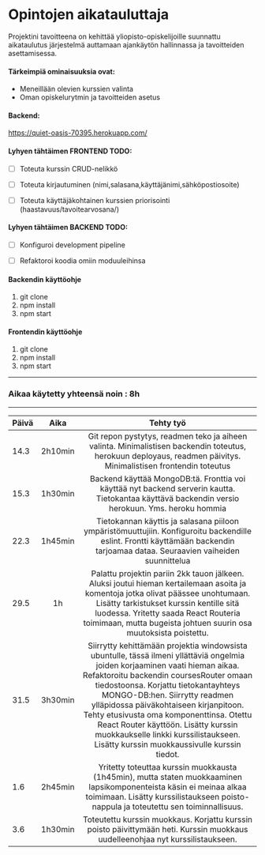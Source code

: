 # Opintojen aikatauluttaja
Projektini tavoitteena on kehittää yliopisto-opiskelijoille suunnattu aikataulutus järjestelmä auttamaan ajankäytön hallinnassa ja tavoitteiden asettamisessa.
#### Tärkeimpiä ominaisuuksia ovat:
- Meneillään olevien kurssien valinta
- Oman opiskelurytmin ja tavoitteiden asetus

#### Backend:
https://quiet-oasis-70395.herokuapp.com/

#### Lyhyen tähtäimen FRONTEND TODO:
- [ ] Toteuta kurssin CRUD-nelikkö
- [ ] Toteuta kirjautuminen (nimi,salasana,käyttäjänimi,sähköpostiosoite)
- [ ] Toteuta käyttäjäkohtainen kurssien priorisointi (haastavuus/tavoitearvosana/)



#### Lyhyen tähtäimen BACKEND TODO:
- [ ] Konfiguroi development pipeline
- [ ] Refaktoroi koodia omiin moduuleihinsa


#### Backendin käyttöohje
1. git clone
2. npm install
3. npm start

#### Frontendin käyttöohje
1. git clone
2. npm install
3. npm start

---
### Aikaa käytetty yhteensä noin : 8h
---


| Päivä     | Aika      | Tehty työ  |
| ----------|:---------:| :---------:|
|  14.3     | 2h10min     | Git repon pystytys, readmen teko ja aiheen valinta. Minimalistisen backendin toteutus, herokuun deployaus, readmen päivitys. Minimalistisen frontendin toteutus |
|  15.3     | 1h30min   | Backend käyttää MongoDB:tä. Fronttia voi käyttää nyt backend serverin kautta. Tietokantaa käyttävä backendin versio herokuun. Yms. heroku hommia |
|  22.3     | 1h45min     | Tietokannan käyttis ja salasana piiloon ympäristömuuttujiin. Konfiguroitu backendille eslint. Frontti käyttämään backendin tarjoamaa dataa. Seuraavien vaiheiden suunnittelua | 
|  29.5     | 1h        | Palattu projektin pariin 2kk tauon jälkeen. Aluksi joutui hieman kertailemaan asoita ja komentoja jotka olivat päässee unohtumaan. Lisätty tarkistukset kurssin kentille sitä luodessa. Yritetty saada React Routeria toimimaan, mutta bugeista johtuen suurin osa muutoksista poistettu.  |
|  31.5     | 3h30min   | Siirrytty kehittämään projektia windowsista ubuntulle, tässä ilmeni yllättäviä ongelmia joiden korjaaminen vaati hieman aikaa. Refaktoroitu backendin coursesRouter omaan tiedostoonsa. Korjattu tietokantayhteys MONGO-DB:hen. Siirrytty readmen ylläpidossa päiväkohtaiseen kirjanpitoon. Tehty etusivusta oma komponenttinsa. Otettu React Router käyttöön. Lisätty kurssin muokkaukselle linkki kurssilistaukseen. Lisätty kurssin muokkaussivulle kurssin tiedot.  |
|  1.6   | 2h45min | Yritetty toteuttaa kurssin muokkausta (1h45min), mutta staten muokkaaminen lapsikomponenteista käsin ei meinaa alkaa toimimaan. Lisätty kurssilistaukseen poisto-nappula ja toteutettu sen toiminnallisuus. |
|  3.6   | 1h30min | Toteutettu kurssin muokkaus. Korjattu kurssin poisto päivittymään heti. Kurssin muokkaus uudelleenohjaa nyt kurssilistaukseen.